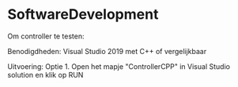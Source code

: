 # SoftwareDevelopment

Om controller te testen:  

Benodigdheden:
Visual Studio 2019 met C++ of vergelijkbaar

Uitvoering:
Optie 1. Open het mapje "ControllerCPP" in Visual Studio solution en klik op RUN  
